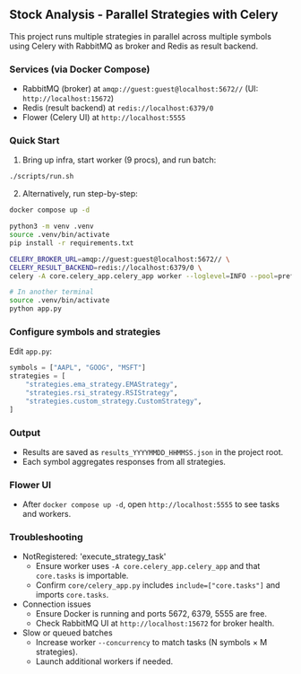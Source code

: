 ## Stock Analysis - Parallel Strategies with Celery

This project runs multiple strategies in parallel across multiple symbols using Celery with RabbitMQ as broker and Redis as result backend.

### Services (via Docker Compose)
- RabbitMQ (broker) at `amqp://guest:guest@localhost:5672//` (UI: `http://localhost:15672`)
- Redis (result backend) at `redis://localhost:6379/0`
- Flower (Celery UI) at `http://localhost:5555`

### Quick Start
1) Bring up infra, start worker (9 procs), and run batch:
```bash
./scripts/run.sh
```

2) Alternatively, run step-by-step:
```bash
docker compose up -d

python3 -m venv .venv
source .venv/bin/activate
pip install -r requirements.txt

CELERY_BROKER_URL=amqp://guest:guest@localhost:5672// \
CELERY_RESULT_BACKEND=redis://localhost:6379/0 \
celery -A core.celery_app.celery_app worker --loglevel=INFO --pool=prefork --concurrency=9

# In another terminal
source .venv/bin/activate
python app.py
```

### Configure symbols and strategies
Edit `app.py`:
```python
symbols = ["AAPL", "GOOG", "MSFT"]
strategies = [
    "strategies.ema_strategy.EMAStrategy",
    "strategies.rsi_strategy.RSIStrategy",
    "strategies.custom_strategy.CustomStrategy",
]
```

### Output
- Results are saved as `results_YYYYMMDD_HHMMSS.json` in the project root.
- Each symbol aggregates responses from all strategies.

### Flower UI
- After `docker compose up -d`, open `http://localhost:5555` to see tasks and workers.

### Troubleshooting
- NotRegistered: 'execute_strategy_task'
  - Ensure worker uses `-A core.celery_app.celery_app` and that `core.tasks` is importable.
  - Confirm `core/celery_app.py` includes `include=["core.tasks"]` and imports `core.tasks`.
- Connection issues
  - Ensure Docker is running and ports 5672, 6379, 5555 are free.
  - Check RabbitMQ UI at `http://localhost:15672` for broker health.
- Slow or queued batches
  - Increase worker `--concurrency` to match tasks (N symbols × M strategies).
  - Launch additional workers if needed.


